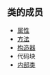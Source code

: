 ## 类的成员

- [属性](/1-Develop/Java/Note/2_面向对象/属性.md)
- [方法](/1-Develop/Java/Note/2_面向对象/方法.md)
- [构造器](/1-Develop/Java/Note/2_面向对象/构造器.md)
- 代码块
- [内部类](/1-Develop/Java/Note/2_面向对象/内部类.md)



